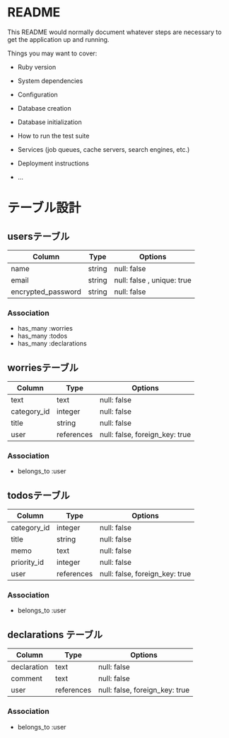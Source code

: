 # README

This README would normally document whatever steps are necessary to get the
application up and running.

Things you may want to cover:

* Ruby version

* System dependencies

* Configuration

* Database creation

* Database initialization

* How to run the test suite

* Services (job queues, cache servers, search engines, etc.)

* Deployment instructions

* ...

# テーブル設計

## usersテーブル

| Column             | Type   | Options                    |
| ------------------ | ------ | -------------------------- |
| name               | string | null: false                |
| email              | string | null: false , unique: true |
| encrypted_password | string | null: false                |

### Association

- has_many :worries
- has_many :todos
- has_many :declarations


## worriesテーブル

| Column      | Type       | Options                        |
| ----------- | ---------- | ------------------------------ |
| text        | text       | null: false                    |
| category_id | integer    | null: false                    |
| title       | string     | null: false                    |
| user        | references | null: false, foreign_key: true |

### Association

- belongs_to :user


## todosテーブル

| Column      | Type       | Options                        |
| ----------- | ---------- | ------------------------------ |
| category_id | integer    | null: false                    |
| title       | string     | null: false                    |
| memo        | text       | null: false                    |
| priority_id | integer    | null: false                    |
| user        | references | null: false, foreign_key: true |

### Association

- belongs_to :user


## declarations テーブル

| Column      | Type       | Options                        |
| ----------- | ---------- | ------------------------------ |
| declaration | text       | null: false                    |
| comment     | text       | null: false                    |
| user        | references | null: false, foreign_key: true |

### Association

- belongs_to :user